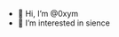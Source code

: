 - 👋 Hi, I’m @0xym
- 👀 I’m interested in sience

<!---
- 🌱 I’m currently learning ...
- 💞️ I’m looking to collaborate on ...
- 📫 How to reach me ...

0xym/0xym is a ✨ special ✨ repository because its `README.md` (this file) appears on your GitHub profile.
You can click the Preview link to take a look at your changes.
--->
